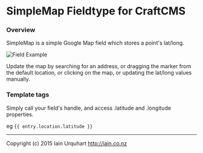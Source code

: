 # SimpleMap Fieldtype for CraftCMS

### Overview

SimpleMap is a simple Google Map field which stores a point's lat/long.

![Field Example](https://s3.amazonaws.com/f.cl.ly/items/211S1c1E3X0T382V0a2S/Image%202015-03-07%20at%203.44.56%20pm.png)

Update the map by searching for an address, or dragging the marker from the default location, or clicking on the map, or updating the lat/long values manually.

### Template tags

Simply call your field's handle, and access .latitude and .longitude properties.

eg `{{ entry.location.latitude }}`


* * *

Copyright (c) 2015 Iain Urquhart
http://iain.co.nz